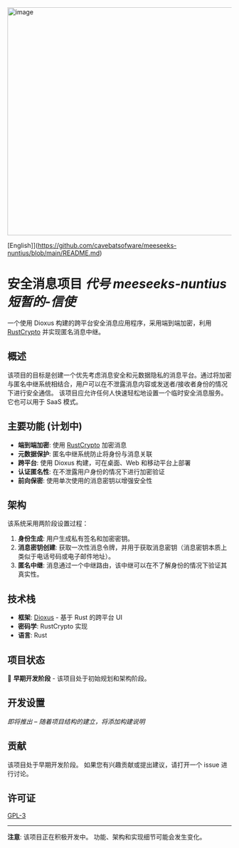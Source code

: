 <img width="512" height="512" alt="image" src="https://github.com/user-attachments/assets/9d509fb4-677a-4a0d-bc1e-ef104c98ba4c" />

[English]](https://github.com/cavebatsofware/meeseeks-nuntius/blob/main/README.md)
# 安全消息项目 ***代号 meeseeks-nuntius 短暂的-信使*** 

一个使用 Dioxus 构建的跨平台安全消息应用程序，采用端到端加密，利用 [RustCrypto](https://github.com/RustCrypto/nacl-compat/tree/master/crypto_box) 并实现匿名消息中继。

## 概述

该项目的目标是创建一个优先考虑消息安全和元数据隐私的消息平台。通过将加密与匿名中继系统相结合，用户可以在不泄露消息内容或发送者/接收者身份的情况下进行安全通信。 该项目应允许任何人快速轻松地设置一个临时安全消息服务。 它也可以用于 SaaS 模式。

## 主要功能 (计划中)

- **端到端加密**: 使用 [RustCrypto](https://github.com/RustCrypto/nacl-compat/tree/master/crypto_box) 加密消息
- **元数据保护**: 匿名中继系统防止将身份与消息关联
- **跨平台**: 使用 Dioxus 构建，可在桌面、Web 和移动平台上部署
- **认证匿名性**: 在不泄露用户身份的情况下进行加密验证
- **前向保密**:  使用单次使用的消息密钥以增强安全性

## 架构

该系统采用两阶段设置过程：

1. **身份生成**: 用户生成私有签名和加密密钥。
2. **消息密钥创建**: 获取一次性消息令牌，并用于获取消息密钥（消息密钥本质上类似于电话号码或电子邮件地址）。
3. **匿名中继**: 消息通过一个中继路由，该中继可以在不了解身份的情况下验证其真实性。

## 技术栈

- **框架**: [Dioxus](https://dioxuslabs.com/) - 基于 Rust 的跨平台 UI
- **密码学**: RustCrypto 实现
- **语言**: Rust

## 项目状态

🚧 **早期开发阶段** - 该项目处于初始规划和架构阶段。

## 开发设置

*即将推出 – 随着项目结构的建立，将添加构建说明*

## 贡献

该项目处于早期开发阶段。 如果您有兴趣贡献或提出建议，请打开一个 issue 进行讨论。

## 许可证

[GPL-3](https://www.gnu.org/licenses/gpl-3.0.txt)

---

**注意**: 该项目正在积极开发中。 功能、架构和实现细节可能会发生变化。

